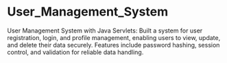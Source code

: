 # User_Management_System
User Management System with Java Servlets: Built a system for user registration, login, and profile management, enabling users to view, update, and delete their data securely. Features include password hashing, session control, and validation for reliable data handling.
